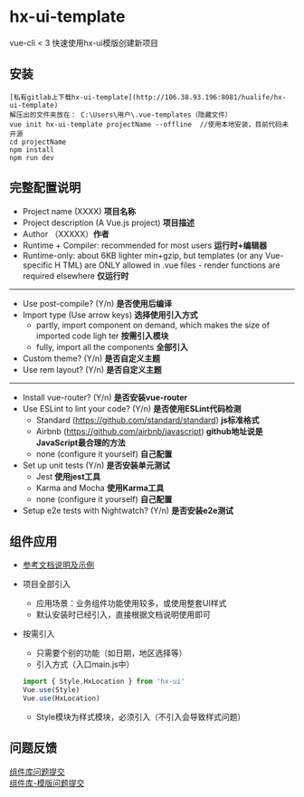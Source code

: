 # hx-ui-template

vue-cli < 3 快速使用hx-ui模版创建新项目

## 安装
```
[私有gitlab上下载hx-ui-template](http://106.38.93.196:8081/hualife/hx-ui-template)  
解压出的文件夹放在： C:\Users\用户\.vue-templates（隐藏文件）  
vue init hx-ui-template projectName --offline  //使用本地安装，目前代码未开源  
cd projectName  
npm install  
npm run dev  
```

## 完整配置说明
- Project name (XXXX) **项目名称**
- Project description (A Vue.js project) **项目描述**
- Author （XXXXX）**作者**
- Runtime + Compiler: recommended for most users  **运行时+编辑器**
- Runtime-only: about 6KB lighter min+gzip, but templates (or any Vue-specific H
TML) are ONLY allowed in .vue files - render functions are required elsewhere **仅运行时**

-------------------------------------------- 
- Use post-compile? (Y/n) **是否使用后编译**
- Import type (Use arrow keys) **选择使用引入方式**
    - partly, import component on demand, which makes the size of imported code ligh
ter  **按需引入模块**
    - fully, import all the components **全部引入**
- Custom theme? (Y/n) **是否自定义主题**
- Use rem layout? (Y/n) **是否自定义主题**
--------------------------------------------

- Install vue-router? (Y/n) **是否安装vue-router**
- Use ESLint to lint your code? (Y/n) **是否使用ESLint代码检测**
    - Standard (https://github.com/standard/standard) **js标准格式**
    - Airbnb (https://github.com/airbnb/javascript) **github地址说是JavaScript最合理的方法**
    - none (configure it yourself) **自己配置**
- Set up unit tests (Y/n) **是否安装单元测试**
    - Jest **使用jest工具**
    - Karma and Mocha **使用Karma工具**
    - none (configure it yourself)  **自己配置**
- Setup e2e tests with Nightwatch? (Y/n) **是否安装e2e测试**

## 组件应用
- [参考文档说明及示例](http://sales-int.ihxlife.com/hualifeui/docs/index.html)
- 项目全部引入
    - 应用场景：业务组件功能使用较多，或使用整套UI样式
    - 默认安装时已经引入，直接根据文档说明使用即可
- 按需引入
    - 只需要个别的功能（如日期，地区选择等）
    - 引入方式（入口main.js中）

    ```js
    import { Style,HxLocation } from 'hx-ui'
    Vue.use(Style)
    Vue.use(HxLocation)
    ```
    
    - Style模块为样式模块，必须引入（不引入会导致样式问题）

## 问题反馈
[组件库问题提交](http://106.38.93.196:8081/hualife/hx-ui/issues)  
[组件库-模版问题提交](http://106.38.93.196:8081/hualife/hx-ui-template/issues)